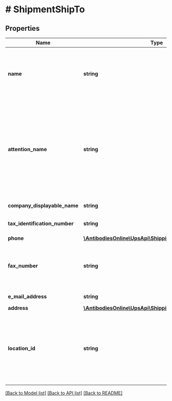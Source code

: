 # # ShipmentShipTo

## Properties

Name | Type | Description | Notes
------------ | ------------- | ------------- | -------------
**name** | **string** | Consignee&#39;s company name.  All other accounts must be either a daily pickup account or an occasional account. |
**attention_name** | **string** | Contact name at the consignee&#39;s location.  Required for: UPS Next Day Air Early service, and when ShipTo country or territory is different than ShipFrom country or territory.   Required if Invoice International form is requested. | [optional]
**company_displayable_name** | **string** | Not applicable for ShipTo | [optional]
**tax_identification_number** | **string** | Consignee&#39;s tax identification number. | [optional]
**phone** | [**\AntibodiesOnline\UpsApi\Shipping\Model\ShipToPhone**](ShipToPhone.md) |  | [optional]
**fax_number** | **string** | Consignee&#39;s fax number.  If ShipTo country or territory is US 10 digits allowed, otherwise 1-15 digits allowed. | [optional]
**e_mail_address** | **string** | Consignee&#39;s email address. | [optional]
**address** | [**\AntibodiesOnline\UpsApi\Shipping\Model\ShipToAddress**](ShipToAddress.md) |  |
**location_id** | **string** | Location ID is a unique identifier referring to a specific shipping/receiving location.  Location ID must be alphanumeric characters. All letters must be capitalized. | [optional]

[[Back to Model list]](../../README.md#models) [[Back to API list]](../../README.md#endpoints) [[Back to README]](../../README.md)
